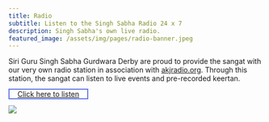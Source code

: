 ```yaml
---
title: Radio
subtitle: Listen to the Singh Sabha Radio 24 x 7
description: Singh Sabha's own live radio.
featured_image: /assets/img/pages/radio-banner.jpeg
---
```


<p class="text-center">
Siri Guru Singh Sabha Gurdwara Derby are proud to provide the sangat with our very own radio station in association with <a href="http://www.akjradio.org">akjradio.org</a>. Through this station, the sangat can listen to live events and pre-recorded keertan.
</p>

<div class="text-center">
    <p><a href="https://singhsabharadio.github.io" target="_blank" style="padding: 0 1rem; border: 2px solid #5e72e4;">Click here to listen</a></p>
    <a href="https://singhsabharadio.github.io" target="_blank"><img src="{{'/assets/img/iphone-radio.png' | relative_url }}" style="max-width: 200px"></a>
</div>